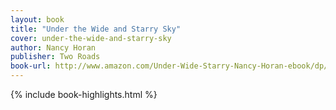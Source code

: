```yaml
---
layout: book
title: "Under the Wide and Starry Sky"
cover: under-the-wide-and-starry-sky
author: Nancy Horan
publisher: Two Roads
book-url: http://www.amazon.com/Under-Wide-Starry-Nancy-Horan-ebook/dp/B00DS9G194/
---
```


{% include book-highlights.html %}

